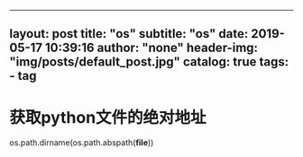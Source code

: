 
---
layout:     post
title:      "os"
subtitle:   "os"
date:       2019-05-17 10:39:16
author:     "none"
header-img: "img/posts/default_post.jpg"
catalog: true
tags:
    - tag
---

# 获取python文件的绝对地址
os.path.dirname(os.path.abspath(__file__))